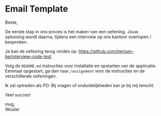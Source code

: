 Email Template
==============

Beste,

De eerste stap in ons proces is het maken van een oefening. Jouw oplossing wordt daarna, tijdens een interview op ons kantoor overlopen / besproken.

Je kan de oefening terug vinden op:
https://github.com/itenium-be/interview-code-test

Volg de `README.md` instructies voor installatie en opstarten van de applicatie.
Eenmaal opgestart, ga dan naar `/assignment` voor de instructies en de verschillende oefeningen.

Ik zal optreden als PO: Bij vragen of onduidelijkheden kan je bij mij terecht.

Veel succes!

mvg,  
Wouter
